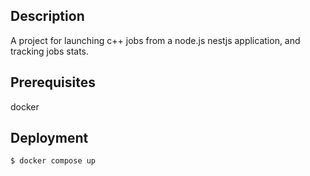 

## Description

A project for launching c++ jobs from a node.js nestjs application, and tracking jobs stats.

## Prerequisites

docker

## Deployment

```bash
$ docker compose up
```